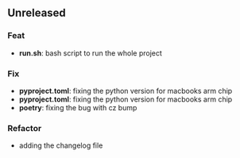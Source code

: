 ## Unreleased

### Feat

- **run.sh**: bash script to run the whole project

### Fix

- **pyproject.toml**: fixing the python version for macbooks arm chip
- **pyproject.toml**: fixing the python version for macbooks arm chip
- **poetry**: fixing the bug with cz bump

### Refactor

- adding the changelog file
